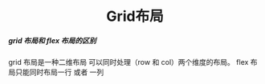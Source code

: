 <h1 align="center">Grid布局</h1>

##### grid 布局和 flex 布局的区别

grid 布局是一种二维布局 可以同时处理（row 和 col）两个维度的布局。
flex 布局只能同时布局一行 或者 一列
